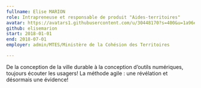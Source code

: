 ```yaml
---
fullname: Elise MARION
role: Intrapreneuse et responsable de produit "Aides-territoires"
avatar: https://avatars1.githubusercontent.com/u/30448170?s=400&u=1a96e25e7f0493b204bcc7098c77b7daff0e4c36&v=4
github: elisemarion
start: 2018-01-01
end: 2018-07-01
employer: admin/MTES/Ministère de la Cohésion des Territoires

---
```


De la conception de la ville durable à la conception d’outils numériques, toujours écouter les usagers! La méthode agile : une révélation et désormais une évidence!

